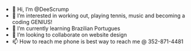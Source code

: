 - 👋 Hi, I’m @DeeScrump
- 👀 I’m interested in working out, playing tennis, music and becoming a coding GENIUS!
- 🌱 I’m currently learning Brazilian Portugues
- 💞️ I’m looking to collaborate on website design
- 📫 How to reach me phone is best way to reach me @ 352-871-4481

<!---
DeeScrump/DeeScrump is a ✨ special ✨ repository because its `README.md` (this file) appears on your GitHub profile.
You can click the Preview link to take a look at your changes.
--->
